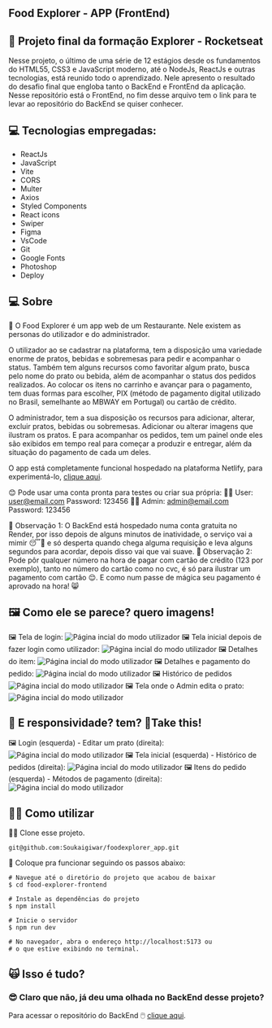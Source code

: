 ﻿## Food Explorer - APP (FrontEnd)
## 🚀 Projeto final da formação Explorer - Rocketseat
Nesse projeto, o último de uma série de 12 estágios desde os fundamentos do HTML55, CSS3 e JavaScript moderno, até o NodeJs, ReactJs e outras tecnologias, está reunido todo o aprendizado. Nele apresento o resultado do desafio final que engloba tanto o BackEnd e FrontEnd da aplicação. 
Nesse repositório está o FrontEnd, no fim desse arquivo tem o link para te levar ao repositório do BackEnd se quiser conhecer.
## 💻 Tecnologias empregadas:

 - ReactJs
 - JavaScript
 - Vite
 - CORS
 - Multer
 - Axios
 - Styled Components
 - React icons
 - Swiper
 - Figma
 - VsCode
 - Git
 - Google Fonts
 - Photoshop
 - Deploy

## 💻 Sobre
🍝 O Food Explorer é um app web de um Restaurante. 
Nele existem as personas do utilizador e do administrador.

O utilizador ao se cadastrar na plataforma, tem a disposição uma variedade enorme de pratos, bebidas e sobremesas para pedir e acompanhar o status.
Também tem alguns recursos como favoritar algum prato, busca pelo nome do prato ou bebida, além de acompanhar o status dos pedidos realizados. Ao colocar os itens no carrinho e avançar para o pagamento, tem duas formas para escolher, PIX (método de pagamento digital utilizado no Brasil, semelhante ao MBWAY em Portugal) ou cartão de crédito.

O administrador, tem a sua disposição os recursos para adicionar, alterar, excluir pratos, bebidas ou sobremesas. Adicionar ou alterar imagens que ilustram os pratos. E para acompanhar os pedidos, tem um painel onde eles são exibidos em tempo real para começar a produzir e entregar, além da situação do pagamento de cada um deles.

O app está completamente funcional hospedado na plataforma Netlify, para experimentá-lo, [clique aqui](https://sergiomello-foodexplorer.netlify.app/).

😊 Pode usar uma conta pronta para testes ou criar sua própria:
🙋🏻 User: user@email.com Password: 123456
👨‍🍳 Admin: admin@email.com Password: 123456

🚧 Observação 1: O BackEnd está hospedado numa conta gratuita no Render, por isso depois de alguns minutos de inatividade, o serviço vai a mimir 😴🛌 e só desperta quando chega alguma requisição e leva alguns segundos para acordar, depois disso vai que vai suave.
🚧 Observação 2: Pode pôr qualquer número na hora de pagar com cartão de crédito (123 por exemplo), tanto no número do cartão como no cvc, é só para ilustrar um pagamento com cartão 😌. E como num passe de mágica seu pagamento é aprovado na hora!  😸

## 🖼️ Como ele se parece? quero imagens!
🖼️ Tela de login:
![Página incial do modo utilizador](https://portifolio-three-delta.vercel.app/assets/img/stage_12_food_explorer_app_login.png)
🖼️ Tela inicial depois de fazer login como utilizador:
![Página incial do modo utilizador](https://portifolio-three-delta.vercel.app/assets/img/stage_12_food_explorer_app.png)
🖼️ Detalhes do item:
![Página incial do modo utilizador](https://portifolio-three-delta.vercel.app/assets/img/stage_12_food_explorer_app_detalhe.png)
🖼️ Detalhes e pagamento do pedido:
![Página incial do modo utilizador](https://portifolio-three-delta.vercel.app/assets/img/stage_12_food_explorer_app_pedido.png) 🖼️ Histórico de pedidos
![Página incial do modo utilizador](https://portifolio-three-delta.vercel.app/assets/img/stage_12_food_explorer_app_historico.png) 🖼️ Tela onde o Admin edita o prato:
![Página incial do modo utilizador](https://portifolio-three-delta.vercel.app/assets/img/stage_12_food_explorer_app_editar.png)
## 📱 E responsividade? tem? 🥊Take this!
🖼️ Login (esquerda) - Editar um prato (direita):
![Página incial do modo utilizador](https://portifolio-three-delta.vercel.app/assets/img/stage_12_food_explorer_app_login_e_editar_mobile.png)
🖼️ Tela inicial (esquerda) - Histórico de pedidos (direita):
![Página incial do modo utilizador](https://portifolio-three-delta.vercel.app/assets/img/stage_12_food_explorer_app_inicio_e_pedidos_mobile.png)
🖼️ Itens do pedido (esquerda) - Métodos de pagamento (direita):
![Página incial do modo utilizador](https://portifolio-three-delta.vercel.app/assets/img/stage_12_food_explorer_app_pagamento_mobile.png)
## 👨‍🏫 Como utilizar
👨‍💻 Clone esse projeto.

    git@github.com:Soukaigiwar/foodexplorer_app.git
 💾 Coloque pra funcionar seguindo os passos abaixo:
 

    # Navegue até o diretório do projeto que acabou de baixar
    $ cd food-explorer-frontend
    
    # Instale as dependências do projeto
    $ npm install
    
    # Inicie o servidor 
    $ npm run dev
    
    # No navegador, abra o endereço http://localhost:5173 ou
    # o que estive exibindo no terminal.
## 🙀 Isso é tudo?
### 😎 Claro que não, já deu uma olhada no BackEnd desse projeto?
Para acessar o repositório do BackEnd 🖱️ [clique aqui](https://github.com/Soukaigiwar/foodexplorer_api).
